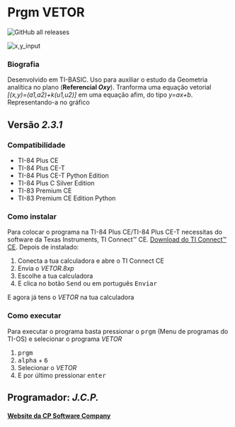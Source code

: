 # Prgm VETOR

![GitHub all releases](https://img.shields.io/github/downloads/CPSoftwareC/VETOR.8xp/total?style=plastic)

![x,y_input](https://user-images.githubusercontent.com/67112321/100032454-f96c7380-2def-11eb-9fa3-bdda441b8d0b.png)

### Biografia

Desenvolvido em TI-BASIC. Uso para auxiliar o estudo da Geometria analítica no plano (**Referencial _Oxy_**). Tranforma uma equação vetorial _[(x,y)=(a1,a2)+k(u1,u2)]_ em uma equação afim, do tipo _y=ax+b_. Representando-a no gráfico

## Versão _2.3.1_

### Compatibilidade

- TI-84 Plus CE
- TI-84 Plus CE-T
- TI-84 Plus CE-T Python Edition
- TI-84 Plus C Silver Edition
- TI-83 Premium CE
- TI-83 Premium CE Edition Python

### Como instalar

Para colocar o programa na TI-84 Plus CE/TI-84 Plus CE-T necessitas do software da Texas Instruments, TI Connect™ CE. [Download do TI Connect™ CE](https://education.ti.com/pt/produtos/computer-software/ti-connect-ce-sw). Depois de instalado:

1. Conecta a tua calculadora e abre o TI Connect CE
2. Envia o _VETOR.8xp_
3. Escolhe a tua calculadora
4. E clica no botão <kbd>Send</kbd> ou em português <kbd>Enviar</kbd>

E agora já tens o _VETOR_ na tua calculadora

### Como executar

Para executar o programa basta pressionar o <kbd>prgm</kbd> (Menu de programas do TI-OS) e selecionar o programa _VETOR_
 
1. <kbd>prgm</kbd>
2. <kbd>alpha</kbd> + <kbd>6</kbd>
3. Selecionar o _VETOR_
4. E por último pressionar <kbd>enter</kbd>

## Programador: _J.C.P._

#### [Website da CP Software Company](http://cpsoftwarecompany.epizy.com)
